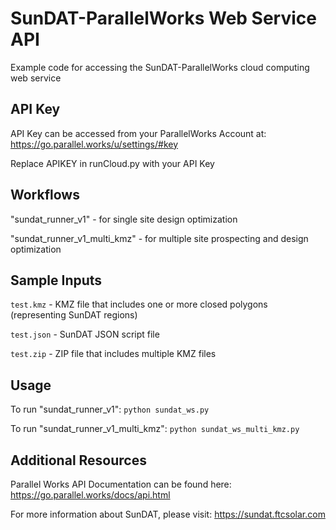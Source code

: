 # SunDAT-ParallelWorks Web Service API
Example code for accessing the SunDAT-ParallelWorks cloud computing web service

## API Key
API Key can be accessed from your ParallelWorks Account at:
https://go.parallel.works/u/settings/#key

Replace APIKEY in runCloud.py with your API Key

## Workflows
"sundat_runner_v1" - for single site design optimization

"sundat_runner_v1_multi_kmz" - for multiple site prospecting and design optimization

## Sample Inputs
`test.kmz` - KMZ file that includes one or more closed polygons (representing SunDAT regions)

`test.json` - SunDAT JSON script file

`test.zip` - ZIP file that includes multiple KMZ files

## Usage
To run "sundat_runner_v1":
`python sundat_ws.py`

To run "sundat_runner_v1_multi_kmz":
`python sundat_ws_multi_kmz.py`

## Additional Resources
Parallel Works API Documentation can be found here:
https://go.parallel.works/docs/api.html

For more information about SunDAT, please visit:
https://sundat.ftcsolar.com
